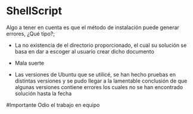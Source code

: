 # ShellScript
Algo a tener en cuenta es que el método de instalación puede generar errores, ¿Qué tipo?;
- La no existencia de el directorio proporcionado, el cual su solución se basa en dar a escoger
al usuario crear dicho documento

- Mala suerte

-  Las versiones de Ubuntu que se utilicé, se han hecho pruebas en distintas versiones y se 
pudo llegar a la lamentable conclusión de que algunas versiones contiene errores los cuales no se han encontrado
solución hasta la fecha

#Importante
Odio el trabajo en equipo
